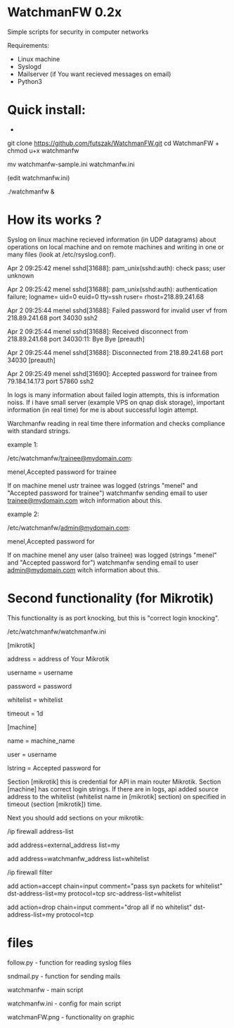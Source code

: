 # WatchmanFW 0.2x

Simple scripts for security in computer networks

Requirements:
- Linux machine
- Syslogd
- Mailserver (if You want recieved messages on email)
- Python3

# Quick install:

+
git clone https://github.com/futszak/WatchmanFW.git
cd WatchmanFW
+
chmod u+x watchmanfw

mv watchmanfw-sample.ini watchmanfw.ini

(edit watchmanfw.ini)

./watchmanfw &

# How its works ?

Syslog on linux machine recieved information (in UDP datagrams) about operations on local machine and on remote machines and writing in one or many files (look at /etc/rsyslog.conf).


Apr  2 09:25:42 menel sshd[31688]: pam_unix(sshd:auth): check pass; user unknown

Apr  2 09:25:42 menel sshd[31688]: pam_unix(sshd:auth): authentication failure; logname= uid=0 euid=0 tty=ssh ruser= rhost=218.89.241.68

Apr  2 09:25:44 menel sshd[31688]: Failed password for invalid user vf from 218.89.241.68 port 34030 ssh2

Apr  2 09:25:44 menel sshd[31688]: Received disconnect from 218.89.241.68 port 34030:11: Bye Bye [preauth]

Apr  2 09:25:44 menel sshd[31688]: Disconnected from 218.89.241.68 port 34030 [preauth]

Apr  2 09:25:49 menel sshd[31690]: Accepted password for trainee from 79.184.14.173 port 57860 ssh2


In logs is many information about failed login attempts, this is information noiss. If i have small server (example VPS on qnap disk storage), important information (in real time) for me is about successful login attempt.

Warchmanfw reading in real time there information and checks compliance with standard strings.


example 1:

/etc/watchmanfw/trainee@mydomain.com:

menel,Accepted password for trainee


If on machine menel ustr trainee was logged (strings "menel" and "Accepted password for trainee") watchmanfw sending email to user trainee@mydomain.com witch information about this.


example 2:

/etc/watchmanfw/admin@mydomain.com:

menel,Accepted password for


If on machine menel any user (also trainee) was logged (strings "menel" and "Accepted password for") watchmanfw sending email to user admin@mydomain.com witch information about this.


# Second functionality (for Mikrotik)

This functionality is as port knocking, but this is "correct login knocking".

/etc/watchmanfw/watchmanfw.ini


[mikrotik]

address = address of Your Mikrotik

username = username

password = password

whitelist = whitelist

timeout = 1d


[machine]

name = machine_name

user = username

lstring = Accepted password for


Section [mikrotik] this is credential for API in main router Mikrotik. Section [machine] has correct login strings. If there are in logs, api added source address to the whitelist (whitelist name in [mikrotik] section) on specified in timeout (section [mikrotik]) time.


Next you should add sections on your mikrotik:

/ip firewall address-list

add address=external_address list=my

add address=watchmanfw_address list=whitelist

/ip firewall filter

add action=accept chain=input comment="pass syn packets for whitelist" dst-address-list=my protocol=tcp src-address-list=whitelist

add action=drop chain=input comment="drop all if no whitelist" dst-address-list=my protocol=tcp

# files

follow.py - function for reading syslog files

sndmail.py - function for sending mails

watchmanfw - main script

watchmanfw.ini - config for main script

watchmanFW.png - functionality on graphic
